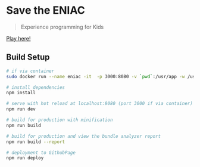 # Save the ENIAC

> Experience programming for Kids

[Play here!](https://groovenauts.github.io/save-the-eniac/)


## Build Setup

``` bash
# if via container
sudo docker run --name eniac -it  -p 3000:8080 -v `pwd`:/usr/app -w /usr/app node:8.0 bash

# install dependencies
npm install

# serve with hot reload at localhost:8080 (port 3000 if via container)
npm run dev

# build for production with minification
npm run build

# build for production and view the bundle analyzer report
npm run build --report

# deployment to GithubPage
npm run deploy
```
